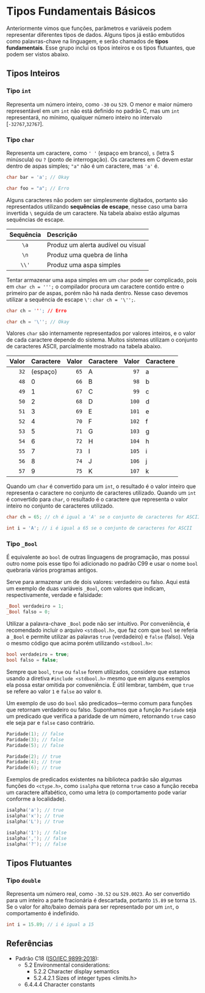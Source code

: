 # Tipos Fundamentais Básicos

Anteriormente vimos que funções, parâmetros e variáveis podem representar
diferentes tipos de dados. Alguns tipos já estão embutidos como palavras-chave
na linguagem, e serão chamados de **tipos fundamentais**. Esse grupo inclui os
tipos inteiros e os tipos flutuantes, que podem ser vistos abaixo.

## Tipos Inteiros

### Tipo `int`

Representa um número inteiro, como `-30` ou `529`. O menor e maior número
representável em um `int` não está definido no padrão C, mas um `int`
representará, no mínimo, qualquer número inteiro no intervalo
[`-32767`,`32767`].

### Tipo `char`

Representa um caractere, como `' '` (espaço em branco), `s` (letra S minúscula)
ou `?` (ponto de interrogação). Os caracteres em C devem estar dentro de aspas
simples; `"a"` não é um caractere, mas `'a'` é.

```c
char bar = 'a'; // Okay

char foo = "a"; // Erro
```

Alguns caracteres não podem ser simplesmente digitados, portanto são
representados utilizando **sequências de escape**, nesse caso uma barra
invertida `\` seguida de um caractere. Na tabela abaixo estão algumas sequências
de escape.

| Sequência | Descrição                          |
| :-------: | :--------------------------------- |
|   `\a`    | Produz um alerta audível ou visual |
|   `\n`    | Produz uma quebra de linha         |
|   `\\'`   | Produz uma aspa simples            |

Tentar armazenar uma aspa simples em um `char` pode ser complicado, pois em
`char ch = ''';` o compilador procura um caractere contido entre o primeiro par
de aspas, porém não há nada dentro. Nesse caso devemos utilizar a sequência de
escape `\'`: `char ch = '\'';`.

```c
char ch = '''; // Erro

char ch = '\''; // Okay
```

Valores `char` são internamente representados por valores inteiros, e o valor de
cada caractere depende do sistema. Muitos sistemas utilizam o conjunto de
caracteres ASCII, parcialmente mostrado na tabela abaixo.

| Valor | Caractere | Valor | Caractere | Valor | Caractere |
| ----: | :-------- | ----: | :-------- | ----: | :-------- |
|  `32` | (espaço)  |  `65` | A         |  `97` | a         |
|  `48` | 0         |  `66` | B         |  `98` | b         |
|  `49` | 1         |  `67` | C         |  `99` | c         |
|  `50` | 2         |  `68` | D         | `100` | d         |
|  `51` | 3         |  `69` | E         | `101` | e         |
|  `52` | 4         |  `70` | F         | `102` | f         |
|  `53` | 5         |  `71` | G         | `103` | g         |
|  `54` | 6         |  `72` | H         | `104` | h         |
|  `55` | 7         |  `73` | I         | `105` | i         |
|  `56` | 8         |  `74` | J         | `106` | j         |
|  `57` | 9         |  `75` | K         | `107` | k         |

Quando um `char` é convertido para um `int`, o resultado é o valor inteiro que
representa o caractere no conjunto de caracteres utilizado. Quando um `int` é
convertido para `char`, o resultado é o caractere que representa o valor inteiro
no conjunto de caracteres utilizado.

```c
char ch = 65; // ch é igual a 'A' se o conjunto de caracteres for ASCII

int i = 'A'; // i é igual a 65 se o conjunto de caracteres for ASCII
```

### Tipo `_Bool`

É equivalente ao `bool` de outras linguagens de programação, mas possui outro
nome pois esse tipo foi adicionado no padrão C99 e usar o nome `bool` quebraria
vários programas antigos.

Serve para armazenar um de dois valores: verdadeiro ou falso. Aqui está um
exemplo de duas variáveis `_Bool`, com valores que indicam, respectivamente,
verdade e falsidade:

```c
_Bool verdadeiro = 1;
_Bool falso = 0;
```

Utilizar a palavra-chave `_Bool` pode não ser intuitivo. Por conveniência, é
recomendado incluir o arquivo `<stdbool.h>`, que faz com que `bool` se referia a
`_Bool` e permite utilizar as palavras `true` (verdadeiro) e `false` (falso).
Veja o mesmo código que acima porém utilizando `<stdbool.h>`:

```c
bool verdadeiro = true;
bool falso = false;
```

Sempre que `bool`, `true` ou `false` forem utilizados, considere que estamos
usando a diretiva `#include <stdbool.h>` mesmo que em alguns exemplos ela possa
estar omitida por conveniência. É útil lembrar, também, que `true` se refere ao
valor `1` e `false` ao valor `0`.

Um exemplo de uso do `bool` são predicados—termo comum para funções que retornam
verdadeiro ou falso. Suponhamos que a função `Paridade` seja um predicado que
verifica a paridade de um número, retornando `true` caso ele seja par e `false`
caso contrário.

```c
Paridade(1); // false
Paridade(3); // false
Paridade(5); // false

Paridade(2); // true
Paridade(4); // true
Paridade(6); // true
```

Exemplos de predicados existentes na biblioteca padrão são algumas funções do
`<ctype.h>`, como `isalpha` que retorna `true` caso a função receba um caractere
alfabético, como uma letra (o comportamento pode variar conforme a localidade).

```c
isalpha('a'); // true
isalpha('x'); // true
isalpha('L'); // true

isalpha('1'); // false
isalpha(','); // false
isalpha('?'); // false
```

## Tipos Flutuantes

### Tipo `double`

Representa um número real, como `-30.52` ou `529.0023`. Ao ser convertido para
um inteiro a parte fracionária é descartada, portanto `15.89` se torna `15`. Se
o valor for alto/baixo demais para ser representado por um `int`, o
comportamento é indefinido.

```c
int i = 15.89; // i é igual a 15
```

## Referências

- Padrão C18 ([ISO/IEC 9899:2018](https://www.iso.org/standard/74528.html)):
  - 5.2 Environmental considerations:
    <!-- Sequências de escape para caracteres não gráficos -->
    - 5.2.2 Character display semantics
    <!-- O tamanho de um int -->
    - 5.2.4.2.1 Sizes of integer types <limits.h>
    <!-- Sequência de escape \' -->
  - 6.4.4.4 Character constants
